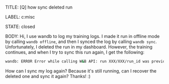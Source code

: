 TITLE:
[Q] how sync deleted run

LABEL:
c:misc

STATE:
closed

BODY:
Hi, I use wandb to log my training logs. I made it run in offline mode by calling `wandb offline`, and then I synced the log by calling `wandb sync`. Unfortunately, I deleted the run in my dashboard. However, the training continues, and when I try to sync this run again, I get the following:
```bash
wandb: ERROR Error while calling W&B API: run XXX/XXX/run_id was previously created and deleted; try a new run name (<Response [409]>)
```
How can I sync my log again? Because it's still running, can I recover the deleted one and sync it again? Thanks! :)

